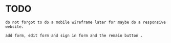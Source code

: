 # TODO

    do not forgot to do a mobile wireframe later for maybe do a responsive website.

    add form, edit form and sign in form and the remain button .


